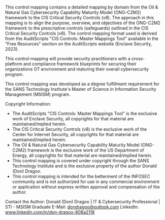 This control mapping contains a detailed mapping by domain from the Oil & Natural Gas Cybersecurity Capability Maturity Model (ONG-C2M2) framework to the CIS Critical Security Controls (v8). The approach in this mapping is to align the purpose, overview, and objectives of the ONG-C2M2 framework to the prescriptive controls (safeguards) outlined in the CIS Critical Security Controls (v8). The control mapping format used is derived from the AuditScripts "CIS Controls: Master Mappings Tool" available in the "Free Resources" section on the AuditScripts website (Enclave Security, 2023). 

This control mapping will provide security practitioners with a cross-platform and compliance framework blueprints for securing their organizations OT environment and maturing their overall cybersecurity program. 

This control mapping was developed as a degree fulfillment requirement for the SANS Technology Institute's Master of Science in Information Security Management (MSISM) program. 

Copyright Information:
- The AuditScripts "CIS Controls: Master Mappings Tool" is the exclusive work of Enclave Security, all copyrights for that material are maintained/implied herein.
- The CIS Critical Security Controls (v8) is the exclusive work of the Center for Internet Security, all copyrights for that material are maintained/implied herein.
- The Oil & Natural Gas Cybersecurity Capability Maturity Model (ONG-C2M2) framework is the exclusive work of the US Department of Energy, all copyrights for that material are maintained/implied herein.
- This control mapping is covered under copyright through the SANS Technology Institute and is the exclusive property of the author Donald (Don) Dragoo.
- This control mapping is intended for the betterment of the INFOSEC community and is not authorized for use in any commercial environment or application without express written approval and compensation of the author. 

Contact the Author: Donald (Don) Dragoo | IT & Cybersecurity Professional | STI - MSISM Graduate
E-Mail: dondragoo@outlook.com 
LinkedIn: www.linkedin.com/in/don-dragoo-808a2118


